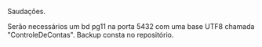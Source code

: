 Saudações.

Serão necessários um bd pg11 na porta 5432 com uma base UTF8 chamada "ControleDeContas". Backup consta no repositório.
